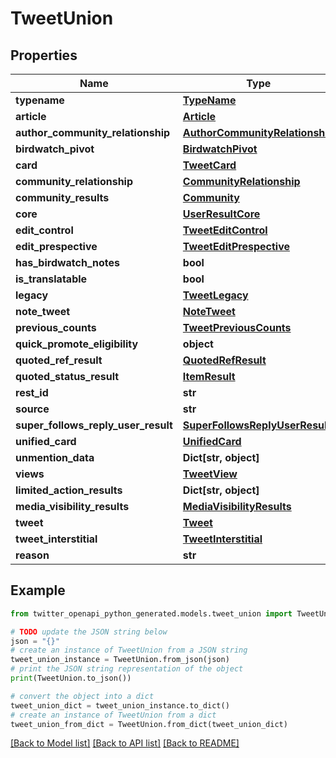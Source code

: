 # TweetUnion


## Properties

Name | Type | Description | Notes
------------ | ------------- | ------------- | -------------
**typename** | [**TypeName**](TypeName.md) |  | 
**article** | [**Article**](Article.md) |  | [optional] 
**author_community_relationship** | [**AuthorCommunityRelationship**](AuthorCommunityRelationship.md) |  | [optional] 
**birdwatch_pivot** | [**BirdwatchPivot**](BirdwatchPivot.md) |  | [optional] 
**card** | [**TweetCard**](TweetCard.md) |  | [optional] 
**community_relationship** | [**CommunityRelationship**](CommunityRelationship.md) |  | [optional] 
**community_results** | [**Community**](Community.md) |  | [optional] 
**core** | [**UserResultCore**](UserResultCore.md) |  | [optional] 
**edit_control** | [**TweetEditControl**](TweetEditControl.md) |  | [optional] 
**edit_prespective** | [**TweetEditPrespective**](TweetEditPrespective.md) |  | [optional] 
**has_birdwatch_notes** | **bool** |  | [optional] 
**is_translatable** | **bool** |  | [optional] 
**legacy** | [**TweetLegacy**](TweetLegacy.md) |  | [optional] 
**note_tweet** | [**NoteTweet**](NoteTweet.md) |  | [optional] 
**previous_counts** | [**TweetPreviousCounts**](TweetPreviousCounts.md) |  | [optional] 
**quick_promote_eligibility** | **object** |  | [optional] 
**quoted_ref_result** | [**QuotedRefResult**](QuotedRefResult.md) |  | [optional] 
**quoted_status_result** | [**ItemResult**](ItemResult.md) |  | [optional] 
**rest_id** | **str** |  | 
**source** | **str** |  | [optional] 
**super_follows_reply_user_result** | [**SuperFollowsReplyUserResult**](SuperFollowsReplyUserResult.md) |  | [optional] 
**unified_card** | [**UnifiedCard**](UnifiedCard.md) |  | [optional] 
**unmention_data** | **Dict[str, object]** |  | [optional] 
**views** | [**TweetView**](TweetView.md) |  | [optional] 
**limited_action_results** | **Dict[str, object]** |  | [optional] 
**media_visibility_results** | [**MediaVisibilityResults**](MediaVisibilityResults.md) |  | [optional] 
**tweet** | [**Tweet**](Tweet.md) |  | 
**tweet_interstitial** | [**TweetInterstitial**](TweetInterstitial.md) |  | [optional] 
**reason** | **str** |  | [optional] 

## Example

```python
from twitter_openapi_python_generated.models.tweet_union import TweetUnion

# TODO update the JSON string below
json = "{}"
# create an instance of TweetUnion from a JSON string
tweet_union_instance = TweetUnion.from_json(json)
# print the JSON string representation of the object
print(TweetUnion.to_json())

# convert the object into a dict
tweet_union_dict = tweet_union_instance.to_dict()
# create an instance of TweetUnion from a dict
tweet_union_from_dict = TweetUnion.from_dict(tweet_union_dict)
```
[[Back to Model list]](../README.md#documentation-for-models) [[Back to API list]](../README.md#documentation-for-api-endpoints) [[Back to README]](../README.md)


